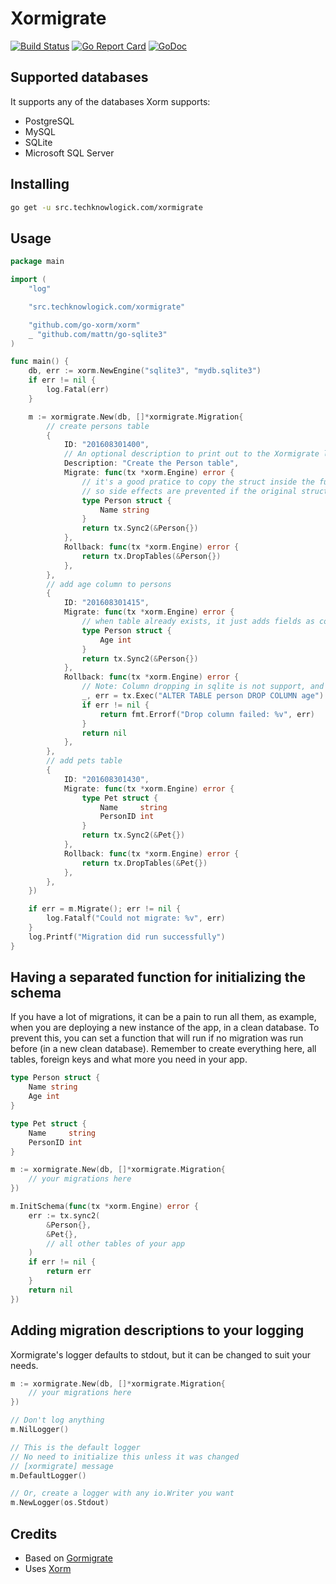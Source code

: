 # Xormigrate
[![Build Status](https://cloud.drone.io/api/badges/techknowlogick/xormigrate/status.svg)](https://cloud.drone.io/techknowlogick/xormigrate)
[![Go Report Card](https://goreportcard.com/badge/src.techknowlogick.com/xormigrate)](https://goreportcard.com/report/src.techknowlogick.com/xormigrate)
[![GoDoc](https://godoc.org/src.techknowlogick.com/xormigrate?status.svg)](https://godoc.org/src.techknowlogick.com/xormigrate)

## Supported databases

It supports any of the databases Xorm supports:

- PostgreSQL
- MySQL
- SQLite
- Microsoft SQL Server

## Installing

```bash
go get -u src.techknowlogick.com/xormigrate
```

## Usage

```go
package main

import (
	"log"

	"src.techknowlogick.com/xormigrate"

	"github.com/go-xorm/xorm"
	_ "github.com/mattn/go-sqlite3"
)

func main() {
	db, err := xorm.NewEngine("sqlite3", "mydb.sqlite3")
	if err != nil {
		log.Fatal(err)
	}

	m := xormigrate.New(db, []*xormigrate.Migration{
		// create persons table
		{
			ID: "201608301400",
			// An optional description to print out to the Xormigrate logger
			Description: "Create the Person table",
			Migrate: func(tx *xorm.Engine) error {
				// it's a good pratice to copy the struct inside the function,
				// so side effects are prevented if the original struct changes during the time
				type Person struct {
					Name string
				}
				return tx.Sync2(&Person{})
			},
			Rollback: func(tx *xorm.Engine) error {
				return tx.DropTables(&Person{})
			},
		},
		// add age column to persons
		{
			ID: "201608301415",
			Migrate: func(tx *xorm.Engine) error {
				// when table already exists, it just adds fields as columns
				type Person struct {
					Age int
				}
				return tx.Sync2(&Person{})
			},
			Rollback: func(tx *xorm.Engine) error {
				// Note: Column dropping in sqlite is not support, and you will need to do this manually
				_, err = tx.Exec("ALTER TABLE person DROP COLUMN age")
				if err != nil {
					return fmt.Errorf("Drop column failed: %v", err)
				}
				return nil
			},
		},
		// add pets table
		{
			ID: "201608301430",
			Migrate: func(tx *xorm.Engine) error {
				type Pet struct {
					Name     string
					PersonID int
				}
				return tx.Sync2(&Pet{})
			},
			Rollback: func(tx *xorm.Engine) error {
				return tx.DropTables(&Pet{})
			},
		},
	})

	if err = m.Migrate(); err != nil {
		log.Fatalf("Could not migrate: %v", err)
	}
	log.Printf("Migration did run successfully")
}
```

## Having a separated function for initializing the schema

If you have a lot of migrations, it can be a pain to run all them, as example,
when you are deploying a new instance of the app, in a clean database.
To prevent this, you can set a function that will run if no migration was run
before (in a new clean database). Remember to create everything here, all tables,
foreign keys and what more you need in your app.

```go
type Person struct {
	Name string
	Age int
}

type Pet struct {
	Name     string
	PersonID int
}

m := xormigrate.New(db, []*xormigrate.Migration{
    // your migrations here
})

m.InitSchema(func(tx *xorm.Engine) error {
	err := tx.sync2(
		&Person{},
		&Pet{},
		// all other tables of your app
	)
	if err != nil {
		return err
	}
	return nil
})
```

## Adding migration descriptions to your logging
Xormigrate's logger defaults to stdout, but it can be changed to suit your needs.  
```go
m := xormigrate.New(db, []*xormigrate.Migration{
    // your migrations here
})

// Don't log anything
m.NilLogger() 

// This is the default logger
// No need to initialize this unless it was changed
// [xormigrate] message
m.DefaultLogger()

// Or, create a logger with any io.Writer you want
m.NewLogger(os.Stdout)
```

## Credits

* Based on [Gormigrate][gormmigrate]
* Uses [Xorm][xorm]

[xorm]: http://github.com/go-xorm/xorm/
[gormmigrate]: https://github.com/go-gormigrate/gormigrate
